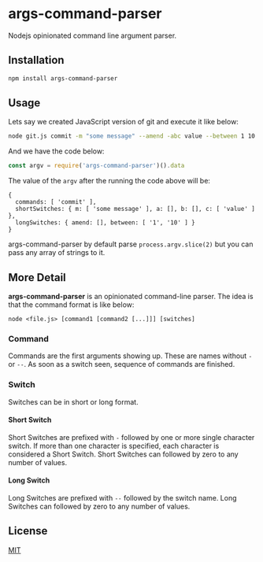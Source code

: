 # args-command-parser

Nodejs opinionated command line argument parser.

## Installation

```bash
npm install args-command-parser
```

## Usage

Lets say we created JavaScript version of git and execute it like below:

```bash
node git.js commit -m "some message" --amend -abc value --between 1 10
```

And we have the code below:

```js
const argv = require('args-command-parser')().data
```

The value of the `argv` after the running the code above will be:

```
{
  commands: [ 'commit' ],
  shortSwitches: { m: [ 'some message' ], a: [], b: [], c: [ 'value' ] },
  longSwitches: { amend: [], between: [ '1', '10' ] }
}
```

args-command-parser by default parse `process.argv.slice(2)` but you can pass any array of strings to it.

## More Detail

**args-command-parser** is an opinionated command-line parser. The idea is that the command format is like below:

```
node <file.js> [command1 [command2 [...]]] [switches]
```

### Command

Commands are the first arguments showing up. These are names without `-` or `--`. As soon as a switch seen, sequence of commands are finished.

### Switch

Switches can be in short or long format.

#### Short Switch

Short Switches are prefixed with `-` followed by one or more single character switch. If more than one character is specified, each character is considered a Short Switch. Short Switches can followed by zero to any number of values.

#### Long Switch

Long Switches are prefixed with `--` followed by the switch name. Long Switches can followed by zero to any number of values.

## License

[MIT](https://choosealicense.com/licenses/mit/)

